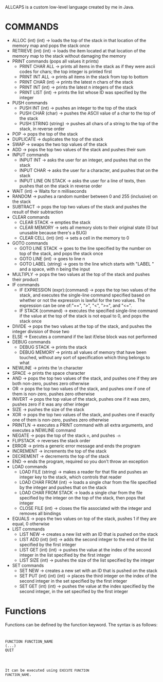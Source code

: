 ALLCAPS is a custom low-level language created by me in Java.

# COMMANDS

* ALLOC (int) (int) -> loads the top of the stack in that location of the memory map and pops the stack once
* RETRIEVE (int) (int) -> loads the item located at that location of the memory map to the stack without damaging the memory
* PRINT commands (pops all values it prints)
  * PRINT CHAR ALL -> prints all items in the stack as if they were ascii codes for chars; the top integer is printed first
  * PRINT INT ALL -> prints all items in the stack from top to bottom
  * PRINT CHAR (int) -> prints the latest n chars of the stack
  * PRINT INT (int) -> prints the latest n integers of the stack
  * PRINT LIST (int) -> prints the list whose ID was specified by the integer
* PUSH commands
  * PUSH INT (int) -> pushes an integer to the top of the stack
  * PUSH CHAR (char) -> pushes the ASCII value of a char to the top of the stack
  * PUSH STRING (string) -> pushes all chars of a string to the top of the stack, in reverse order
* POP -> pops the top of the stack
* DUPLICATE -> duplicates the top of the stack
* SWAP -> swaps the two top values of the stack
* ADD -> pops the top two values of the stack and pushes their sum
* INPUT commands
  * INPUT INT -> asks the user for an integer, and pushes that on the stack
  * INPUT CHAR -> asks the user for a character, and pushes that on the stack
  * INPUT LINE ON STACK -> asks the user for a line of texts, then pushes that on the stack in reverse order
* WAIT (int) -> Waits for n milliseconds
* RANDOM -> pushes a random number between 0 and 255 (inclusive) on the stack
* SUBTRACT -> pops the top two values of the stack and pushes the result of their subtraction
* CLEAR commands
  * CLEAR STACK -> empties the stack
  * CLEAR MEMORY -> sets all memory slots to their original state (0 but unusable because there's a BUG)
  * CLEAR CELL (int) (int) -> sets a cell in the memory to 0
* GOTO commands
  * GOTO LINE STACK -> goes to the line specified by the number on top of the stack, and pops the stack once
  * GOTO LINE (int) -> goes to line n
  * GOTO LABEL (string) -> goes to the line which starts with "LABEL <n>" and a space, with n being the input
* MULTIPLY -> pops the two values at the top of the stack and pushes their product
* IF commands
  * IF EXPRESSION (expr):(command) -> pops the top two values of the stack, and executes the single-line command specified based on whether or not the expression is lawful for the two values. The expression can be one of:"==", ">", "<", ">=", and "<=".
  * IF STACK (command) -> executes the specified single-line command if the value at the top of the stack is not equal to 0, and pops the stack once
* DIVIDE -> pops the two values at the top of the stack, and pushes the integer division of those two
* ELSE -> Executes a command if the last if/else block was not performed
* DEBUG commands
  * DEBUG STACK -> prints the stack
  * DEBUG MEMORY -> prints all values of memory that have been touched, without any sort of specification which thing belongs to what
* NEWLINE -> prints the \n character
* SPACE -> prints the space character
* AND -> pops the top two values of the stack, and pushes one if they are both non-zero, pushes zero otherwise
* OR -> pops the top two values of the stack, and pushes one if one of them is non-zero, pushes zero otherwise
* INVERT -> pops the top value of the stack, pushes one if it was zero, pushes zero if it was any other integer
* SIZE -> pushes the size of the stack
* XOR -> pops the top two values of the stack, and pushes one if exactly one of them is non-zero, pushes zero otherwise
* PRINTLN -> executes a PRINT command with all extra arguments, and executes a NEWLINE command
* NEGATE -> pops the top of the stack <code>n</code>, and pushes <code>-n</code>
* FLIPSTACK -> reverses the stack order
* ERROR -> prints a generic error message and ends the program
* INCREMENT -> increments the top of the stack
* DECREMENT -> decrements the top of the stack
* END -> ends the program, required so you don't throw an exception
* LOAD commands
  * LOAD FILE (string) -> makes a reader for that file and pushes an integer key to the stack, which controls that reader
  * LOAD CHAR FROM (int) -> loads a single char from the file specified by the integer and pushes that on the stack
  * LOAD CHAR FROM STACK -> loads a single char from the file specified by the integer on the top of the stack, then pops that integer
  * CLOSE FILE (int) -> closes the file associated with the integer and removes all bindings
* EQUALS -> pops the two values on top of the stack, pushes 1 if they are equal, 0 otherwise
* LIST commands
  * LIST NEW -> creates a new list with an ID that is pushed on the stack
  * LIST ADD (int) (int) -> adds the second integer to the end of the list specified by the first integer
  * LIST GET (int) (int) -> pushes the value at the index of the second integer in the list specified by the first integer
  * LIST SIZE (int) -> pushes the size of the list specified by the integer
* SET commands
  * SET NEW -> creates a new set with an ID that is pushed on the stack
  * SET PUT (int) (int) (int) -> places the third integer on the index of the second integer in the set specified by the first integer
  * SET GET (int) (int) -> pushes the value at the index specified by the second integer, in the set specified by the first integer

# Functions
Functions can be defined by the function keyword. The syntax is as follows:
<code>
<pre>
FUNCTION FUNCTION_NAME
(...)
QUIT
</pre>
It can be executed using <code>EXECUTE FUNCTION FUNCTION_NAME</code>.
